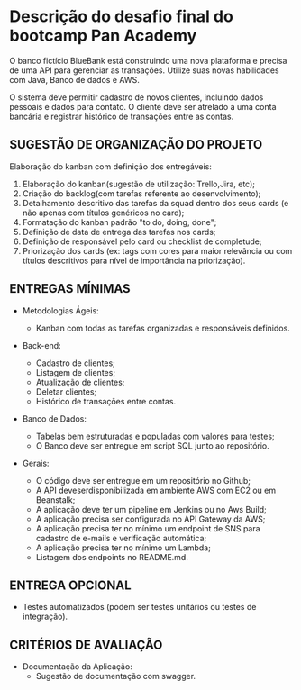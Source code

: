 # Descrição do desafio final do bootcamp Pan Academy

O banco fictício BlueBank está construindo uma nova plataforma e precisa de uma API para gerenciar as transações. Utilize suas novas habilidades com Java, Banco
de dados e AWS.

O sistema deve permitir cadastro de novos clientes, incluindo dados pessoais e dados para contato. O cliente deve ser atrelado a uma conta bancária e registrar histórico de transações entre as contas.

## SUGESTÃO DE ORGANIZAÇÃO DO PROJETO

Elaboração do kanban com definição dos entregáveis:

1. Elaboração do kanban(sugestão de utilização: Trello,Jira, etc);
2. Criação do backlog(com tarefas referente ao desenvolvimento);
3. Detalhamento descritivo das tarefas da squad dentro dos seus cards (e não apenas com títulos genéricos no card);
4. Formatação do kanban padrão "to do, doing, done";
5. Definição de data de entrega das tarefas nos cards;
6. Definição de responsável pelo card ou checklist de completude;
7. Priorização dos cards (ex: tags com cores para maior relevância ou com títulos descritivos para nível de importância na priorização).

## ENTREGAS MÍNIMAS

- Metodologias Ágeis:
  - Kanban com todas as tarefas organizadas e responsáveis definidos.

- Back-end:
  - Cadastro de clientes;
  - Listagem de clientes;
  - Atualização de clientes;
  - Deletar clientes;
  - Histórico de transações entre contas.

- Banco de Dados:
  - Tabelas bem estruturadas e populadas com valores para testes;
  - O Banco deve ser entregue em script SQL junto ao repositório.

- Gerais:
  - O código deve ser entregue em um repositório no Github;
  - A API deveserdisponibilizada em ambiente AWS com EC2 ou em Beanstalk;
  - A aplicação deve ter um pipeline em Jenkins ou no Aws Build;
  - A aplicação precisa ser configurada no API Gateway da AWS;
  - A aplicação precisa ter no mínimo um endpoint de SNS para cadastro de e-mails e verificação automática;
  - A aplicação precisa ter no mínimo um Lambda;
  - Listagem dos endpoints no README.md.

## ENTREGA OPCIONAL

- Testes automatizados (podem ser testes unitários ou testes de integração).

## CRITÉRIOS DE AVALIAÇÃO

- Documentação da Aplicação:
  - Sugestão de documentação com swagger.
